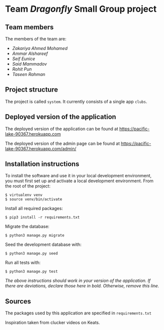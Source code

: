 # Team *Dragonfly* Small Group project

## Team members
The members of the team are:
- *Zakariya Ahmed Mohamed*
- *Ammar Alshareef*
- *Seif Eunice*
- *Said Mammadov*
- *Rohit Pun*
- *Taseen Rahman*

## Project structure
The project is called `system`.  It currently consists of a single app `clubs`.

## Deployed version of the application
The deployed version of the application can be found at https://pacific-lake-90367.herokuapp.com

The deployed version of the admin page can be found at https://pacific-lake-90367.herokuapp.com/admin/


## Installation instructions
To install the software and use it in your local development environment, you must first set up and activate a local development environment.  From the root of the project:

```
$ virtualenv venv
$ source venv/bin/activate
```

Install all required packages:

```
$ pip3 install -r requirements.txt
```

Migrate the database:

```
$ python3 manage.py migrate
```

Seed the development database with:

```
$ python3 manage.py seed
```

Run all tests with:
```
$ python3 manage.py test
```

*The above instructions should work in your version of the application.  If there are deviations, declare those here in bold.  Otherwise, remove this line.*

## Sources
The packages used by this application are specified in `requirements.txt`

Inspiration taken from clucker videos on Keats.

